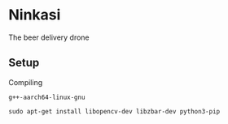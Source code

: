 # Ninkasi

The beer delivery drone



## Setup
Compiling
```
g++-aarch64-linux-gnu
```

```
sudo apt-get install libopencv-dev libzbar-dev python3-pip

```
